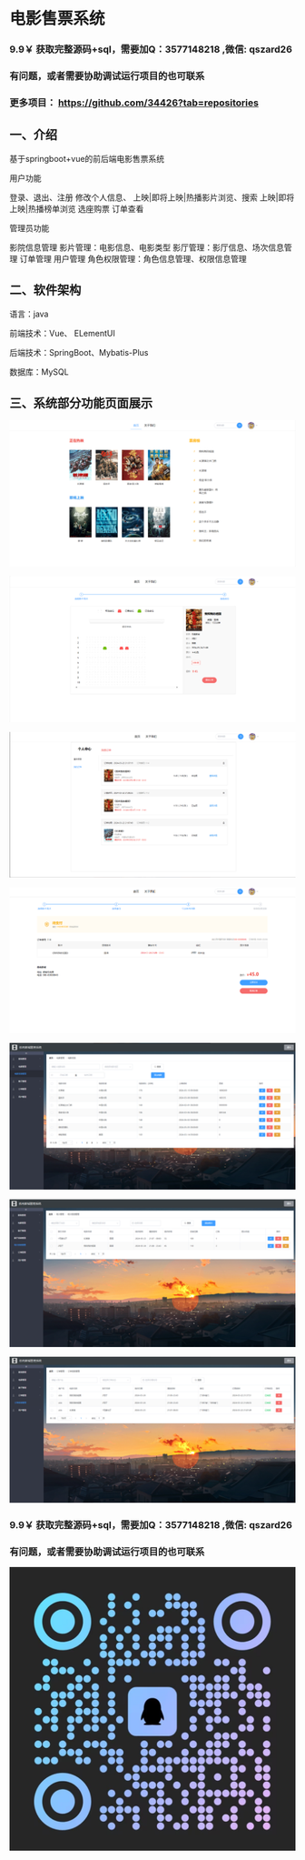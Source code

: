 # 电影售票系统

### 9.9￥ 获取完整源码+sql，需要加Q：3577148218 ,微信: qszard26
### 有问题，或者需要协助调试运行项目的也可联系
### 更多项目： https://github.com/34426?tab=repositories

## 一、介绍

基于springboot+vue的前后端电影售票系统

用户功能

登录、退出、注册
修改个人信息、
上映|即将上映|热播影片浏览、搜索
上映|即将上映|热播榜单浏览
选座购票
订单查看

管理员功能

影院信息管理
影片管理：电影信息、电影类型
影厅管理：影厅信息、场次信息管理
订单管理
用户管理
角色权限管理：角色信息管理、权限信息管理

## 二、软件架构

语言：java

前端技术：Vue、 ELementUI

后端技术：SpringBoot、Mybatis-Plus

数据库：MySQL

## 三、系统部分功能页面展示

![img_1.png](imgs/img_1.png)

![img_2.png](imgs/img_2.png)

![img_3.png](imgs/img_3.png)

![img_4.png](imgs/img_4.png)

![img_5.png](imgs/img_5.png)

![img_6.png](imgs/img_6.png)

![img_7.png](imgs/img_7.png)

### 9.9￥ 获取完整源码+sql，需要加Q：3577148218 ,微信: qszard26
### 有问题，或者需要协助调试运行项目的也可联系

![img.png](imgs/img.png)






